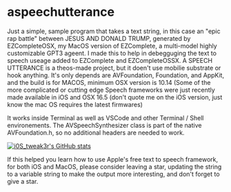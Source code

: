 # aspeechutterance
Just a simple, sample program that takes a text string, in this case an "epic rap battle" between JESUS AND DONALD TRUMP, generated by EZCompleteOSX, 
my MacOS version of EZComplete, a multi-model highly customizable GPT3 ageent.  I made this to help in debegguging the text to speech useage added to EZComplete and EZCompleteOSSX.
A SPEECH UTTERANCE is a theos-made project, but it doen't use mobilie substrate or hook anything.  It's only depends are AVFoundation, Foundation, and AppKit, 
and the build is for MACOS, minimum OSX version is 10.14 (Some of the more complicated or cutting edge Speech frameworks were just recently made available in iOS and OSX 16.5 (don't quote me on the iOS version, just know the mac OS requires the latest firmwares)

It works inside Terminal as well as VSCode and other Terminal / Shell environements.   The AVSpeechSynthesizer class is part of the native AVFoundation.h, so no additional headers are needed to work.

[![i0S_tweak3r's GitHub stats](https://github-readme-stats.vercel.app/api?username=tweaker177)](https://github.com/tweaker177/github-readme-stats)

If this helped you learn how to use Apple's free text to speech framework, for both iOS and MacOS, please consider leaving a star, updating the string to a variable string to make the output more interesting, and don't forget to give a star.
